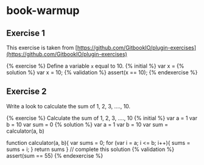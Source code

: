 # book-warmup

## Exercise 1

This exercise is taken from [https://github.com/GitbookIO/plugin-exercises](https://github.com/GitbookIO/plugin-exercises)

{% exercise %}
Define a variable `x` equal to 10.
{% initial %}
var x = 
{% solution %}
var x = 10;
{% validation %}
assert(x == 10);
{% endexercise %}


## Exercise 2

Write a look to calculate the sum of 1, 2, 3, ...., 10.

{% exercise %}
Calculate the sum of 1, 2, 3, ...., 10
{% initial %}
var a = 1
var b = 10
var sum = 0
{% solution %}
var a = 1
var b = 10
var sum = calculator(a, b)

function calculator(a, b){
    var sums = 0;
    for (var i = a; i <= b; i++){
      sums = sums + i;
    }
    return sums
}
// complete this solution
{% validation %}
assert(sum == 55)
{% endexercise %}
